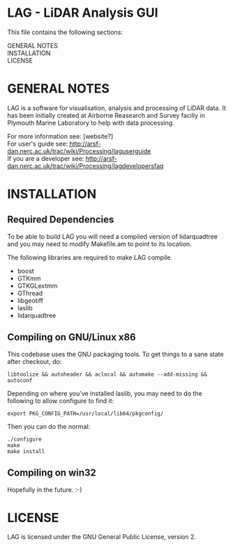 LAG - LiDAR Analysis GUI
========================  

This file contains the following sections:  

GENERAL NOTES  
INSTALLATION  
LICENSE  

GENERAL NOTES
=============  
LAG is a software for visualisation, analysis and processing of LiDAR data. It has
been initially created at Airborne Reasearch and Survey faciliy in Plymouth Marine
Laboratory to help with data processing.  

For more information see: [website?]  
For user's guide see: http://arsf-dan.nerc.ac.uk/trac/wiki/Processing/laguserguide  
If you are a developer see: http://arsf-dan.nerc.ac.uk/trac/wiki/Processing/lagdevelopersfaq  

INSTALLATION
============

Required Dependencies
---------------------

To be able to build LAG you will need a compiled version of lidarquadtree and
you may need to modify Makefile.am to point to its location.

The following libraries are required to make LAG compile.
   * boost
   * GTKmm
   * GTKGLextmm
   * GThread
   * libgeotiff
   * laslib
   * lidarquadtree

Compiling on GNU/Linux x86
--------------------------

This codebase uses the GNU packaging tools.  To get things to a sane state
after checkout, do:

    libtoolize && autoheader && aclocal && automake --add-missing && autoconf

Depending on where you've installed laslib, you may need to do the following 
to allow configure to find it:

    export PKG_CONFIG_PATH=/usr/local/lib64/pkgconfig/

Then you can do the normal:

    ./configure
    make
    make install

Compiling on win32
------------------

Hopefully in the future. :-)

LICENSE
=======

LAG is licensed under the GNU General Public License, version 2. 
